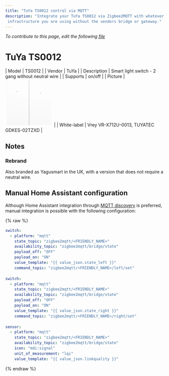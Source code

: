 ```yaml
---
title: "TuYa TS0012 control via MQTT"
description: "Integrate your TuYa TS0012 via Zigbee2MQTT with whatever smart home
 infrastructure you are using without the vendors bridge or gateway."
---
```


*To contribute to this page, edit the following
[file](https://github.com/Koenkk/zigbee2mqtt.io/blob/master/docs/devices/TS0012.md)*

# TuYa TS0012

| Model | TS0012  |
| Vendor  | TuYa  |
| Description | Smart light switch - 2 gang without neutral wire |
| Supports | on/off |
| Picture | ![TuYa TS0012](../images/devices/TS0012.jpg) |
| White-label | Vrey VR-X712U-0013, TUYATEC GDKES-02TZXD |

## Notes


### Rebrand
Also branded as Yagusmart in the UK, with a version that does not require a neutral wire.


## Manual Home Assistant configuration
Although Home Assistant integration through [MQTT discovery](../integration/home_assistant) is preferred,
manual integration is possible with the following configuration:


{% raw %}
```yaml
switch:
  - platform: "mqtt"
    state_topic: "zigbee2mqtt/<FRIENDLY_NAME>"
    availability_topic: "zigbee2mqtt/bridge/state"
    payload_off: "OFF"
    payload_on: "ON"
    value_template: "{{ value_json.state_left }}"
    command_topic: "zigbee2mqtt/<FRIENDLY_NAME>/left/set"

switch:
  - platform: "mqtt"
    state_topic: "zigbee2mqtt/<FRIENDLY_NAME>"
    availability_topic: "zigbee2mqtt/bridge/state"
    payload_off: "OFF"
    payload_on: "ON"
    value_template: "{{ value_json.state_right }}"
    command_topic: "zigbee2mqtt/<FRIENDLY_NAME>/right/set"

sensor:
  - platform: "mqtt"
    state_topic: "zigbee2mqtt/<FRIENDLY_NAME>"
    availability_topic: "zigbee2mqtt/bridge/state"
    icon: "mdi:signal"
    unit_of_measurement: "lqi"
    value_template: "{{ value_json.linkquality }}"
```
{% endraw %}


